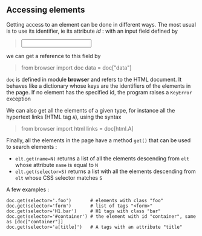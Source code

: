 Accessing elements
------------------

Getting access to an element can be done in different ways. The most usual is to use its identifier, ie its attribute _id_ : with an input field defined by

>    <input id="data">

we can get a reference to this field by

>    from browser import doc
>    data = doc["data"]

`doc` is defined in module **browser** and refers to the HTML document. It behaves like a dictionary whose keys are the identifiers of the elements in the page. If no element has the specified id, the program raises a `KeyError` exception

We can also get all the elements of a given type, for instance all the hypertext links (HTML tag `A`), using the syntax

>    from browser import html
>    links = doc[html.A]

Finally, all the elements in the page have a method `get()` that can be used to search elements :

- `elt.get(name=N)` returns a list of all the elements descending from `elt` whose attribute `name` is equal to `N`
- `elt.get(selector=S)` returns a list with all the elements descending from `elt` whose CSS selector matches `S`

A few examples :

    doc.get(selector='.foo')       # elements with class "foo"
    doc.get(selector='form')       # list of tags "<form>"
    doc.get(selector='H1.bar')     # H1 tags with class "bar"
    doc.get(selector='#container') # the element with id "container", same as [doc["container"]]
    doc.get(selector='a[title]')   # A tags with an attribute "title"